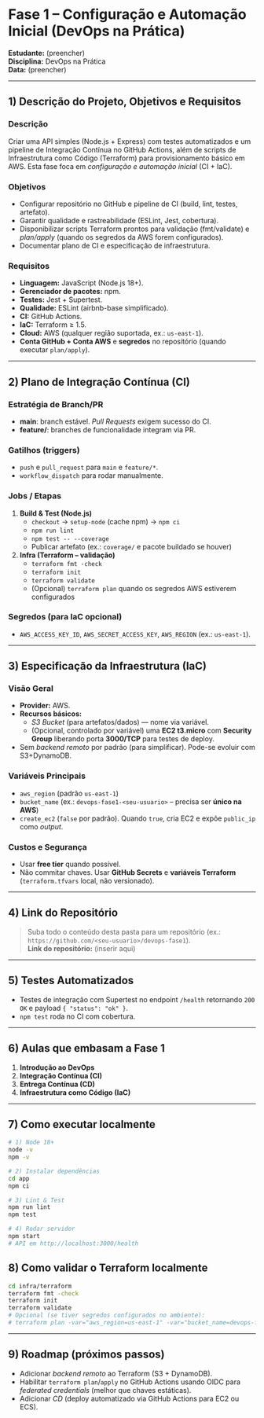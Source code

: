 # Fase 1 – Configuração e Automação Inicial (DevOps na Prática)

**Estudante:** (preencher)  
**Disciplina:** DevOps na Prática  
**Data:** (preencher)

---

## 1) Descrição do Projeto, Objetivos e Requisitos

### Descrição
Criar uma API simples (Node.js + Express) com testes automatizados e um pipeline de Integração Contínua no GitHub Actions, além de scripts de Infraestrutura como Código (Terraform) para provisionamento básico em AWS. Esta fase foca em *configuração e automação inicial* (CI + IaC).

### Objetivos
- Configurar repositório no GitHub e pipeline de CI (build, lint, testes, artefato).
- Garantir qualidade e rastreabilidade (ESLint, Jest, cobertura).
- Disponibilizar scripts Terraform prontos para validação (fmt/validate) e *plan/apply* (quando os segredos da AWS forem configurados).
- Documentar plano de CI e especificação de infraestrutura.

### Requisitos
- **Linguagem:** JavaScript (Node.js 18+).
- **Gerenciador de pacotes:** npm.
- **Testes:** Jest + Supertest.
- **Qualidade:** ESLint (airbnb-base simplificado).
- **CI:** GitHub Actions.
- **IaC:** Terraform ≥ 1.5.
- **Cloud:** AWS (qualquer região suportada, ex.: `us-east-1`).  
- **Conta GitHub + Conta AWS** e **segredos** no repositório (quando executar `plan/apply`).

---

## 2) Plano de Integração Contínua (CI)

### Estratégia de Branch/PR
- **main**: branch estável. *Pull Requests* exigem sucesso do CI.
- **feature/**: branches de funcionalidade integram via PR.

### Gatilhos (triggers)
- `push` e `pull_request` para `main` e `feature/*`.
- `workflow_dispatch` para rodar manualmente.

### Jobs / Etapas
1. **Build & Test (Node.js)**
   - `checkout` → `setup-node` (cache npm) → `npm ci`
   - `npm run lint`
   - `npm test -- --coverage`
   - Publicar artefato (ex.: `coverage/` e pacote buildado se houver)
2. **Infra (Terraform – validação)**
   - `terraform fmt -check`
   - `terraform init`
   - `terraform validate`
   - (Opcional) `terraform plan` quando os segredos AWS estiverem configurados

### Segredos (para IaC opcional)
- `AWS_ACCESS_KEY_ID`, `AWS_SECRET_ACCESS_KEY`, `AWS_REGION` (ex.: `us-east-1`).

---

## 3) Especificação da Infraestrutura (IaC)

### Visão Geral
- **Provider:** AWS.
- **Recursos básicos:**
  - *S3 Bucket* (para artefatos/dados) — nome via variável.
  - (Opcional, controlado por variável) uma **EC2 t3.micro** com **Security Group** liberando porta **3000/TCP** para testes de deploy.
- Sem *backend remoto* por padrão (para simplificar). Pode-se evoluir com S3+DynamoDB.

### Variáveis Principais
- `aws_region` (padrão `us-east-1`)
- `bucket_name` (ex.: `devops-fase1-<seu-usuario>` – precisa ser **único na AWS**)
- `create_ec2` (`false` por padrão). Quando `true`, cria EC2 e expõe `public_ip` como *output*.

### Custos e Segurança
- Usar **free tier** quando possível.
- Não commitar chaves. Usar **GitHub Secrets** e **variáveis Terraform** (`terraform.tfvars` local, não versionado).

---

## 4) Link do Repositório
> Suba todo o conteúdo desta pasta para um repositório (ex.: `https://github.com/<seu-usuario>/devops-fase1`).  
> **Link do repositório:** (inserir aqui)

---

## 5) Testes Automatizados
- Testes de integração com Supertest no endpoint `/health` retornando `200 OK` e payload `{ "status": "ok" }`.
- `npm test` roda no CI com cobertura.

---

## 6) Aulas que embasam a Fase 1
1. **Introdução ao DevOps**  
2. **Integração Contínua (CI)**  
3. **Entrega Contínua (CD)**  
4. **Infraestrutura como Código (IaC)**

---

## 7) Como executar localmente

```bash
# 1) Node 18+
node -v
npm -v

# 2) Instalar dependências
cd app
npm ci

# 3) Lint & Test
npm run lint
npm test

# 4) Rodar servidor
npm start
# API em http://localhost:3000/health
```

## 8) Como validar o Terraform localmente
```bash
cd infra/terraform
terraform fmt -check
terraform init
terraform validate
# Opcional (se tiver segredos configurados no ambiente):
# terraform plan -var="aws_region=us-east-1" -var="bucket_name=devops-fase1-<seu-usuario>"
```

---

## 9) Roadmap (próximos passos)
- Adicionar *backend remoto* ao Terraform (S3 + DynamoDB).
- Habilitar `terraform plan`/`apply` no GitHub Actions usando OIDC para *federated credentials* (melhor que chaves estáticas).
- Adicionar *CD* (deploy automatizado via GitHub Actions para EC2 ou ECS).
